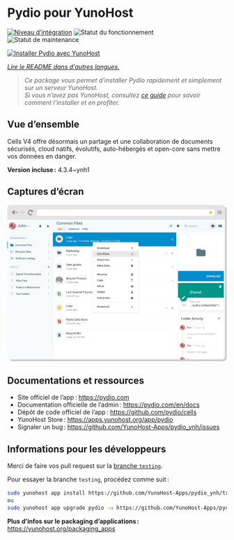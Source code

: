 <!--
Nota bene : ce README est automatiquement généré par <https://github.com/YunoHost/apps/tree/master/tools/readme_generator>
Il NE doit PAS être modifié à la main.
-->

# Pydio pour YunoHost

[![Niveau d’intégration](https://dash.yunohost.org/integration/pydio.svg)](https://dash.yunohost.org/appci/app/pydio) ![Statut du fonctionnement](https://ci-apps.yunohost.org/ci/badges/pydio.status.svg) ![Statut de maintenance](https://ci-apps.yunohost.org/ci/badges/pydio.maintain.svg)

[![Installer Pydio avec YunoHost](https://install-app.yunohost.org/install-with-yunohost.svg)](https://install-app.yunohost.org/?app=pydio)

*[Lire le README dans d'autres langues.](./ALL_README.md)*

> *Ce package vous permet d’installer Pydio rapidement et simplement sur un serveur YunoHost.*  
> *Si vous n’avez pas YunoHost, consultez [ce guide](https://yunohost.org/install) pour savoir comment l’installer et en profiter.*

## Vue d’ensemble

Cells V4 offre désormais un partage et une collaboration de documents sécurisés, cloud natifs, évolutifs, auto-hébergés et open-core sans mettre vos données en danger.


**Version incluse :** 4.3.4~ynh1

## Captures d’écran

![Capture d’écran de Pydio](./doc/screenshots/screenshot01.png)

## Documentations et ressources

- Site officiel de l’app : <https://pydio.com>
- Documentation officielle de l’admin : <https://pydio.com/en/docs>
- Dépôt de code officiel de l’app : <https://github.com/pydio/cells>
- YunoHost Store : <https://apps.yunohost.org/app/pydio>
- Signaler un bug : <https://github.com/YunoHost-Apps/pydio_ynh/issues>

## Informations pour les développeurs

Merci de faire vos pull request sur la [branche `testing`](https://github.com/YunoHost-Apps/pydio_ynh/tree/testing).

Pour essayer la branche `testing`, procédez comme suit :

```bash
sudo yunohost app install https://github.com/YunoHost-Apps/pydio_ynh/tree/testing --debug
ou
sudo yunohost app upgrade pydio -u https://github.com/YunoHost-Apps/pydio_ynh/tree/testing --debug
```

**Plus d’infos sur le packaging d’applications :** <https://yunohost.org/packaging_apps>
